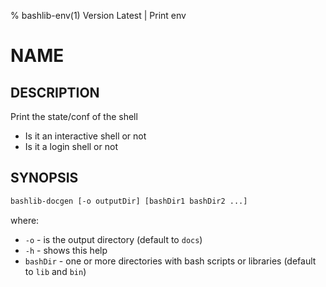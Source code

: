 % bashlib-env(1) Version Latest | Print env
# NAME



## DESCRIPTION

Print the state/conf of the shell
* Is it an interactive shell or not
* Is it a login shell or not



## SYNOPSIS

```bash
bashlib-docgen [-o outputDir] [bashDir1 bashDir2 ...]
```

where:

* `-o`      - is the output directory (default to `docs`)
* `-h`      - shows this help
* `bashDir` - one or more directories with bash scripts or libraries (default to `lib` and `bin`)

